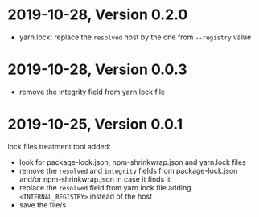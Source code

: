 2019-10-28, Version 0.2.0
=========================

 - yarn.lock: replace the `resolved` host by the one from `--registry` value

2019-10-28, Version 0.0.3
=========================

 - remove the integrity field from yarn.lock file

2019-10-25, Version 0.0.1
=========================

lock files treatment tool added:
 - look for package-lock.json, npm-shrinkwrap.json and yarn.lock files
 - remove the `resolved` and `integrity` fields from package-lock.json and/or npm-shrinkwrap.json in case it finds it
 - replace the `resolved` field from yarn.lock file adding `<INTERNAL_REGISTRY>` instead of the host
 - save the file/s

